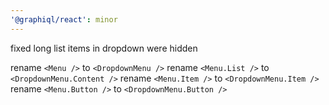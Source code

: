 ```yaml
---
'@graphiql/react': minor
---
```


fixed long list items in dropdown were hidden

rename `<Menu />` to `<DropdownMenu />`
rename `<Menu.List />` to `<DropdownMenu.Content />`
rename `<Menu.Item />` to `<DropdownMenu.Item />`
rename `<Menu.Button />` to `<DropdownMenu.Button />`
